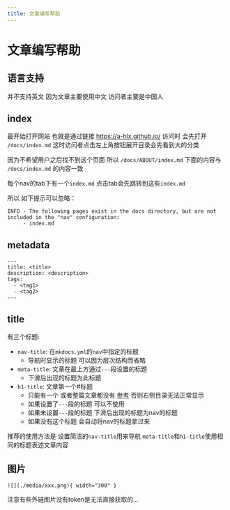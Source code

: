 ```yaml
---
title: 文章编写帮助
---
```


# 文章编写帮助

## 语言支持

并不支持英文 因为文章主要使用中文 访问者主要是中国人

## index

最开始打开网站 也就是通过链接 <https://a-hlx.github.io/> 访问时 会先打开 `/docs/index.md` 这时访问者点击左上角按钮展开目录会先看到大的分类

因为不希望用户之后找不到这个页面 所以 `/docs/ABOUT/index.md` 下面的内容与 `/docs/index.md` 的内容一致

每个nav的tab下有一个`index.md` 点击tab会先跳转到这些`index.md`

所以 如下提示可以忽略：

```
INFO - The following pages exist in the docs directory, but are not included in the "nav" configuration:
     - index.md
```

## metadata

```
---
title: <title>
description: <description>
tags:
  - <tag1>
  - <tag2>
---
```

## title

有三个标题:

- `nav-title`: 在`mkdocs.yml`的`nav`中指定的标题
    - 导航时显示的标题 可以因为层次结构而省略
- `meta-title`: 文章在最上方通过`---`段设置的标题
    - 下滑后出现的标题为此标题
- `h1-title`: 文章第一个#标题
    - 只能有一个 或者整篇文章都没有 [参考](https://github.com/squidfunk/mkdocs-material/issues/818) 否则右侧目录无法正常显示
    - 如果设置了`---`段的标题 可以不使用 
    - 如果未设置`---`段的标题 下滑后出现的标题为nav的标题
    - 如果没有这个标题 会自动将nav的标题拿过来

推荐的使用方法是 设置简洁的`nav-title`用来导航 `meta-title`和`h1-title`使用相同的标题表述文章内容

## 图片

```
![](./media/xxx.png){ width="300" }
```

注意有些外链图片没有token是无法直接获取的...
